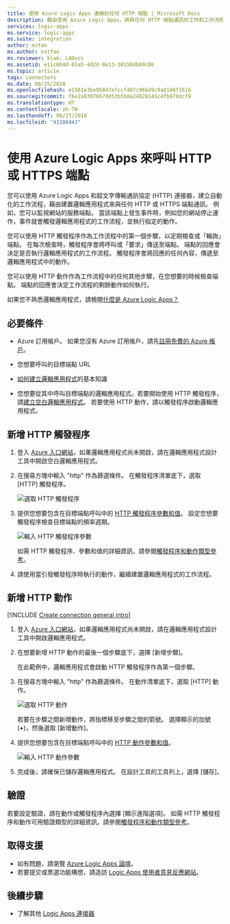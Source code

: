 ```yaml
---
title: 使用 Azure Logic Apps 連線到任何 HTTP 端點 | Microsoft Docs
description: 藉由使用 Azure Logic Apps，將與任何 HTTP 端點通訊的工作和工作流程自動化
services: logic-apps
ms.service: logic-apps
ms.suite: integration
author: ecfan
ms.author: estfan
ms.reviewer: klam, LADocs
ms.assetid: e11c6b4d-65a5-4d2d-8e13-38150db09c0b
ms.topic: article
tags: connectors
ms.date: 08/25/2018
ms.openlocfilehash: e1561e3be95847efccf487c96bd9c9a8104f161b
ms.sourcegitcommit: f6e2a03076679d53b550a24828141c4fb978dcf9
ms.translationtype: HT
ms.contentlocale: zh-TW
ms.lasthandoff: 08/27/2018
ms.locfileid: "43106443"
---
```

# <a name="call-http-or-https-endpoints-with-azure-logic-apps"></a>使用 Azure Logic Apps 來呼叫 HTTP 或 HTTPS 端點

您可以使用 Azure Logic Apps 和超文字傳輸通訊協定 (HTTP) 連接器，建立自動化的工作流程，藉由建置邏輯應用程式來與任何 HTTP 或 HTTPS 端點通訊。 例如，您可以監視網站的服務端點。 當該端點上發生事件時，例如您的網站停止運作，事件就會觸發邏輯應用程式的工作流程，並執行指定的動作。 

您可以使用 HTTP 觸發程序作為工作流程中的第一個步驟，以定期檢查或「輪詢」端點。 在每次檢查時，觸發程序會將呼叫或「要求」傳送至端點。 端點的回應會決定是否執行邏輯應用程式的工作流程。 觸發程序會將回應的任何內容，傳遞至邏輯應用程式中的動作。 

您可以使用 HTTP 動作作為工作流程中的任何其他步驟，在您想要的時候檢查端點。 端點的回應會決定工作流程的剩餘動作如何執行。

如果您不熟悉邏輯應用程式，請檢閱[什麼是 Azure Logic Apps？](../logic-apps/logic-apps-overview.md)

## <a name="prerequisites"></a>必要條件

* Azure 訂用帳戶。 如果您沒有 Azure 訂用帳戶，請先<a href="https://azure.microsoft.com/free/" target="_blank">註冊免費的 Azure 帳戶</a>。 

* 您想要呼叫的目標端點 URL 

* [如何建立邏輯應用程式](../logic-apps/quickstart-create-first-logic-app-workflow.md)的基本知識

* 您想要從其中呼叫目標端點的邏輯應用程式。若要開始使用 HTTP 觸發程序，請[建立空白邏輯應用程式](../logic-apps/quickstart-create-first-logic-app-workflow.md)。 若要使用 HTTP 動作，請以觸發程序啟動邏輯應用程式。

## <a name="add-http-trigger"></a>新增 HTTP 觸發程序

1. 登入 [Azure 入口網站](https://portal.azure.com)，如果邏輯應用程式尚未開啟，請在邏輯應用程式設計工具中開啟空白邏輯應用程式。

1. 在搜尋方塊中輸入 "http" 作為篩選條件。 在觸發程序清單底下，選取 [HTTP] 觸發程序。 

   ![選取 HTTP 觸發程序](./media/connectors-native-http/select-http-trigger.png)

1. 提供您想要包含在目標端點呼叫中的 [HTTP 觸發程序參數和值](../logic-apps/logic-apps-workflow-actions-triggers.md##http-trigger)。 設定您想要觸發程序檢查目標端點的頻率週期。

   ![輸入 HTTP 觸發程序參數](./media/connectors-native-http/http-trigger-parameters.png)

   如需 HTTP 觸發程序、參數和值的詳細資訊，請參閱[觸發程序和動作類型參考](../logic-apps/logic-apps-workflow-actions-triggers.md##http-trigger)。

1. 請使用當引發觸發程序時執行的動作，繼續建置邏輯應用程式的工作流程。

## <a name="add-http-action"></a>新增 HTTP 動作

[!INCLUDE [Create connection general intro](../../includes/connectors-create-connection-general-intro.md)]

1. 登入 [Azure 入口網站](https://portal.azure.com)，如果邏輯應用程式尚未開啟，請在邏輯應用程式設計工具中開啟邏輯應用程式。

1. 在想要新增 HTTP 動作的最後一個步驟底下，選擇 [新增步驟]。 

   在此範例中，邏輯應用程式會啟動 HTTP 觸發程序作為第一個步驟。

1. 在搜尋方塊中輸入 "http" 作為篩選條件。 在動作清單底下，選取 [HTTP] 動作。

   ![選取 HTTP 動作](./media/connectors-native-http/select-http-action.png)

   若要在步驟之間新增動作，將指標移至步驟之間的箭號。 
   選擇顯示的加號 (**+**)，然後選取 [新增動作]。

1. 提供您想要包含在目標端點呼叫中的 [HTTP 動作參數和值](../logic-apps/logic-apps-workflow-actions-triggers.md##http-action)。 

   ![輸入 HTTP 動作參數](./media/connectors-native-http/http-action-parameters.png)

1. 完成後，請確保已儲存邏輯應用程式。 在設計工具的工具列上，選擇 [儲存]。 

## <a name="authentication"></a>驗證

若要設定驗證，請在動作或觸發程序內選擇 [顯示進階選項]。 如需 HTTP 觸發程序和動作可用驗證類型的詳細資訊，請參閱[觸發程序和動作類型參考](../logic-apps/logic-apps-workflow-actions-triggers.md#connector-authentication)。

## <a name="get-support"></a>取得支援

* 如有問題，請瀏覽 [Azure Logic Apps 論壇](https://social.msdn.microsoft.com/Forums/en-US/home?forum=azurelogicapps)。
* 若要提交或票選功能構想，請造訪 [Logic Apps 使用者意見反應網站](http://aka.ms/logicapps-wish)。

## <a name="next-steps"></a>後續步驟

* 了解其他 [Logic Apps 連接器](../connectors/apis-list.md)